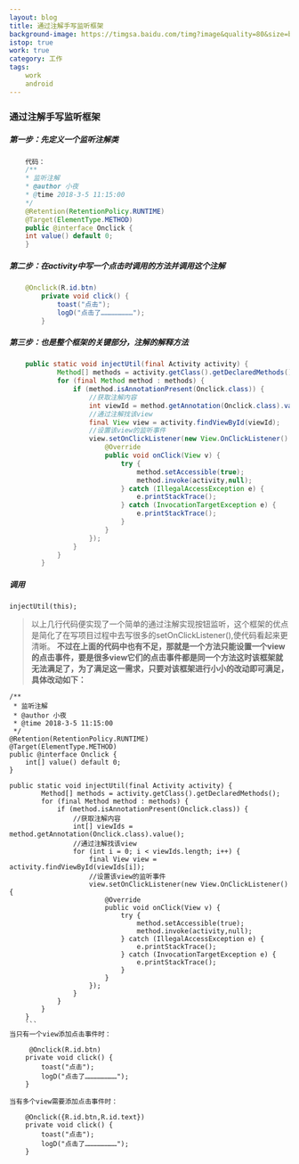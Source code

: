 ```yaml
---
layout: blog
title: 通过注解手写监听框架
background-image: https://timgsa.baidu.com/timg?image&quality=80&size=b9999_10000&sec=1520239823689&di=250439abf8bdf06f9cd178ca47299e57&imgtype=0&src=http%3A%2F%2Ffile03.16sucai.com%2F2017%2F1100%2F16sucai_p578d054_10f.JPG
istop: true
work: true
category: 工作
tags: 
    work
    android
---
```


### 通过注解手写监听框架

##### 第一步：先定义一个监听注解类

```java
	代码：
	/**
	* 监听注解
	* @author 小夜
	* @time 2018-3-5 11:15:00
	*/
	@Retention(RetentionPolicy.RUNTIME)
	@Target(ElementType.METHOD)
	public @interface Onclick {
	int value() default 0;
	}
```

##### 第二步：在activity中写一个点击时调用的方法并调用这个注解

```java
	@Onclick(R.id.btn)
	    private void click() {
	        toast("点击");
	        logD("点击了……………………");
	    }
```

##### 第三步：也是整个框架的关键部分，注解的解释方法

```java
	public static void injectUtil(final Activity activity) {
	        Method[] methods = activity.getClass().getDeclaredMethods();
	        for (final Method method : methods) {
	            if (method.isAnnotationPresent(Onclick.class)) {
	                //获取注解内容
	                int viewId = method.getAnnotation(Onclick.class).value();
	                //通过注解找该view
	                final View view = activity.findViewById(viewId);
	                //设置该view的监听事件
	                view.setOnClickListener(new View.OnClickListener() {
	                    @Override
	                    public void onClick(View v) {
	                        try {
	                            method.setAccessible(true);
	                            method.invoke(activity,null);
	                        } catch (IllegalAccessException e) {
	                            e.printStackTrace();
	                        } catch (InvocationTargetException e) {
	                            e.printStackTrace();
	                        }
	                    }
	                });
	            }
	        }
	    }
```
##### 调用
    
    injectUtil(this);

>以上几行代码便实现了一个简单的通过注解实现按钮监听，这个框架的优点是简化了在写项目过程中去写很多的setOnClickListener(),使代码看起来更清晰。
>**不过在上面的代码中也有不足，那就是一个方法只能设置一个view的点击事件，要是很多view它们的点击事件都是同一个方法这时该框架就无法满足了，为了满足这一需求，只要对该框架进行小小的改动即可满足，具体改动如下：**

```
/**
 * 监听注解
 * @author 小夜
 * @time 2018-3-5 11:15:00
 */
@Retention(RetentionPolicy.RUNTIME)
@Target(ElementType.METHOD)
public @interface Onclick {
    int[] value() default 0;
}
```
```
public static void injectUtil(final Activity activity) {
        Method[] methods = activity.getClass().getDeclaredMethods();
        for (final Method method : methods) {
            if (method.isAnnotationPresent(Onclick.class)) {
                //获取注解内容
                int[] viewIds = method.getAnnotation(Onclick.class).value();
                //通过注解找该view
                for (int i = 0; i < viewIds.length; i++) {
                    final View view = activity.findViewById(viewIds[i]);
                    //设置该view的监听事件
                    view.setOnClickListener(new View.OnClickListener() {
                        @Override
                        public void onClick(View v) {
                            try {
                                method.setAccessible(true);
                                method.invoke(activity,null);
                            } catch (IllegalAccessException e) {
                                e.printStackTrace();
                            } catch (InvocationTargetException e) {
                                e.printStackTrace();
                            }
                        }
                    });
                }
            }
        }
    }
    ```
当只有一个view添加点击事件时：
     
     @Onclick(R.id.btn)
    private void click() {
        toast("点击");
        logD("点击了……………………");
    }

当有多个view需要添加点击事件时：
    
    @Onclick({R.id.btn,R.id.text})
    private void click() {
        toast("点击");
        logD("点击了……………………");
    }